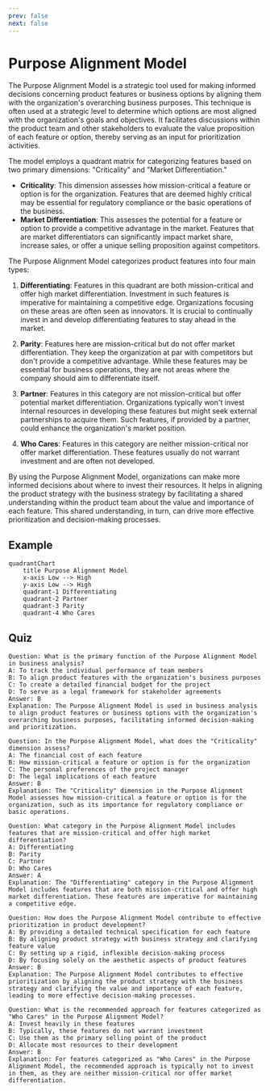```yaml
---
prev: false
next: false
---
```


# Purpose Alignment Model

The Purpose Alignment Model is a strategic tool used for making informed decisions concerning product features or business options by aligning them with the organization's overarching business purposes. This technique is often used at a strategic level to determine which options are most aligned with the organization's goals and objectives. It facilitates discussions within the product team and other stakeholders to evaluate the value proposition of each feature or option, thereby serving as an input for prioritization activities.

The model employs a quadrant matrix for categorizing features based on two primary dimensions: "Criticality" and "Market Differentiation."

- **Criticality**: This dimension assesses how mission-critical a feature or option is for the organization. Features that are deemed highly critical may be essential for regulatory compliance or the basic operations of the business.
- **Market Differentiation**: This assesses the potential for a feature or option to provide a competitive advantage in the market. Features that are market differentiators can significantly impact market share, increase sales, or offer a unique selling proposition against competitors.

The Purpose Alignment Model categorizes product features into four main types:

1. **Differentiating**: Features in this quadrant are both mission-critical and offer high market differentiation. Investment in such features is imperative for maintaining a competitive edge. Organizations focusing on these areas are often seen as innovators. It is crucial to continually invest in and develop differentiating features to stay ahead in the market.

2. **Parity**: Features here are mission-critical but do not offer market differentiation. They keep the organization at par with competitors but don't provide a competitive advantage. While these features may be essential for business operations, they are not areas where the company should aim to differentiate itself.

3. **Partner**: Features in this category are not mission-critical but offer potential market differentiation. Organizations typically won't invest internal resources in developing these features but might seek external partnerships to acquire them. Such features, if provided by a partner, could enhance the organization's market position.

4. **Who Cares**: Features in this category are neither mission-critical nor offer market differentiation. These features usually do not warrant investment and are often not developed.

By using the Purpose Alignment Model, organizations can make more informed decisions about where to invest their resources. It helps in aligning the product strategy with the business strategy by facilitating a shared understanding within the product team about the value and importance of each feature. This shared understanding, in turn, can drive more effective prioritization and decision-making processes.

## Example

```mermaid
quadrantChart
    title Purpose Alignment Model
    x-axis Low --> High
    y-axis Low --> High
    quadrant-1 Differentiating
    quadrant-2 Partner
    quadrant-3 Parity
    quadrant-4 Who Cares
```

## Quiz

```quiz
Question: What is the primary function of the Purpose Alignment Model in business analysis?
A: To track the individual performance of team members
B: To align product features with the organization's business purposes
C: To create a detailed financial budget for the project
D: To serve as a legal framework for stakeholder agreements
Answer: B
Explanation: The Purpose Alignment Model is used in business analysis to align product features or business options with the organization's overarching business purposes, facilitating informed decision-making and prioritization.

Question: In the Purpose Alignment Model, what does the "Criticality" dimension assess?
A: The financial cost of each feature
B: How mission-critical a feature or option is for the organization
C: The personal preferences of the project manager
D: The legal implications of each feature
Answer: B
Explanation: The "Criticality" dimension in the Purpose Alignment Model assesses how mission-critical a feature or option is for the organization, such as its importance for regulatory compliance or basic operations.

Question: What category in the Purpose Alignment Model includes features that are mission-critical and offer high market differentiation?
A: Differentiating
B: Parity
C: Partner
D: Who Cares
Answer: A
Explanation: The "Differentiating" category in the Purpose Alignment Model includes features that are both mission-critical and offer high market differentiation. These features are imperative for maintaining a competitive edge.

Question: How does the Purpose Alignment Model contribute to effective prioritization in product development?
A: By providing a detailed technical specification for each feature
B: By aligning product strategy with business strategy and clarifying feature value
C: By setting up a rigid, inflexible decision-making process
D: By focusing solely on the aesthetic aspects of product features
Answer: B
Explanation: The Purpose Alignment Model contributes to effective prioritization by aligning the product strategy with the business strategy and clarifying the value and importance of each feature, leading to more effective decision-making processes.

Question: What is the recommended approach for features categorized as "Who Cares" in the Purpose Alignment Model?
A: Invest heavily in these features
B: Typically, these features do not warrant investment
C: Use them as the primary selling point of the product
D: Allocate most resources to their development
Answer: B
Explanation: For features categorized as "Who Cares" in the Purpose Alignment Model, the recommended approach is typically not to invest in them, as they are neither mission-critical nor offer market differentiation.

```
